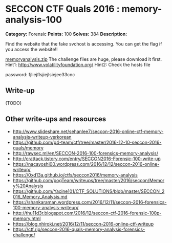 # SECCON CTF Quals 2016 : memory-analysis-100

**Category:** Forensic
**Points:** 100
**Solves:** 384
**Description:**

Find the website that the fake svchost is accessing.
You can get the flag if you access the website!!

[memoryanalysis.zip](http://files.quals.seccon.jp/memoryanalysis.zip)
The challenge files are huge, please download it first. 
Hint1: <http://www.volatilityfoundation.org/>
Hint2: Check the hosts file

password: fjliejflsjiejlsiejee33cnc 


## Write-up

(TODO)

## Other write-ups and resources

* http://www.slideshare.net/sehanlee7/seccon-2016-online-ctf-memory-analysis-writeup-verkorean
* https://github.com/p4-team/ctf/tree/master/2016-12-10-seccon-2016-quals/memory
* http://rawsec.ml/en/SECCON-2016-100-forensics-memory-analysis/
* http://crattack.tistory.com/entry/SECCON2016-Forensic-100-write-up
* https://nacayoshi00.wordpress.com/2016/12/12/seccon-2016-online-writeup/
* https://0xd13a.github.io/ctfs/seccon2016/memory-analysis
* https://github.com/pogTeam/writeups/tree/master/2016/seccon/Memory%20Analysis
* https://github.com/Yacine101/CTF_SOLUTIONS/blob/master/SECCON_2016_Memory_Analysis.md
* https://shankaraman.wordpress.com/2016/12/11/seccon-2016-forensics-100-memory-analysis-writeup/
* http://thu11d3r.blogspot.com/2016/12/seccon-ctf-2016-forensic-100p-memory.html
* https://blog.nhiroki.net/2016/12/11/seccon-2016-online-ctf-writeup
* https://ctf.rip/seccon-2016-quals-memory-analysis-forensics-challenge/
